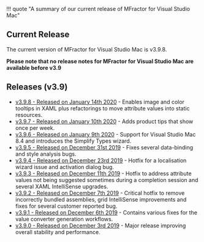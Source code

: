 !!! quote "A summary of our current release of MFractor for Visual Studio Mac"

## Current Release

The current version of MFractor for Visual Studio Mac is v3.9.8.

**Please note that no release notes for MFractor for Visual Studio Mac are available before v3.9**

## Releases (v3.9)

 * [v3.9.8 - Released on January 14th 2020](v3/v3.9.md#v3.9.9) - Enables image and color tooltips in XAML plus refactorings to move attribute values into static resources.
 * [v3.9.7 - Released on January 10th 2020](v3/v3.9.md#v3.9.7) - Adds product tips that show once per week.
 * [v3.9.6 - Released on January 9th 2020](v3/v3.9.md#v3.9.6) - Support for Visual Studio Mac 8.4 and introduces the Simplify Types wizard.
 * [v3.9.5 - Released on December 31st 2019](v3/v3.9.md#v3.9.5) - Fixes several data-binding and style analysis bugs.
 * [v3.9.4 - Released on December 23rd 2019](v3/v3.9.md#v3.9.4) - Hotfix for a localisation wizard issue and activation dialog bug.
 * [v3.9.3 - Released on December 11th 2019](v3/v3.9.md#v3.9.3) - Hotfix to address attribute values not being suggested sometimes during a completion session and several XAML IntelliSense upgrades.
 * [v3.9.2 - Released on December 7th 2019](v3/v3.9.md#v3.9.2) - Critical hotfix to remove incorrectly bundled assemblies, grid IntelliSense improvements and fixes for several customer reported bug.
 * [v3.9.1 - Released on December 6th 2019](v3/v3.9.md#v3.9.1) - Contains various fixes for the value converter generation workflows.
 * [v3.9.0 - Released on December 3rd 2019](v3/v3.9.md#v3.9.0) - Major release improving overall stability and performance.
